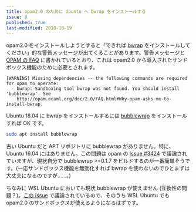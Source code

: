```yaml
---
title: opam2.0 のために Ubuntu へ bwrap をインストールする
issue: 8
published: true
last-modified: 2018-10-19
---
```


opam2.0 をインストールしようとすると「できれば [bwrap](https://github.com/projectatomic/bubblewrap) をインストールしてください」的な警告メッセージが出てくることがあります。警告メッセージと [OPAM の FAQ](https://opam.ocaml.org/doc/FAQ.html#Why-does-opam-require-bwrap) に書かれているとおり、これは opam2.0 から導入されたサンドボックス機能のために必要とされます。

```
[WARNING] Missing dependencies -- the following commands are required for opam to operate:
  - bwrap: Sandboxing tool bwrap was not found. You should install 'bubblewrap'. See
    http://opam.ocaml.org/doc/2.0/FAQ.html#Why-opam-asks-me-to-install-bwrap.
```

Ubuntu 18.04 に bwrap をインストールするには [bubblewrap](https://packages.ubuntu.com/bionic/bubblewrap) をインストールすれば OK です。

```sh
sudo apt install bubblewrap
```

古い Ubuntu だと APT リポジトリに bubblewrap がありません。特に、Ubuntu 16.04 にはありません。この問題は opam の [Issue #3424](https://github.com/ocaml/opam/issues/3424) で議論されていますが、現状自分で bubblewrap >=0.1.7 をビルドするのが一番簡単そうです。(一応サンドボックス機能を無効化すれば bwrap を使わないのでひとまずは大丈夫になるのですが……。)

ちなみに WSL Ubuntu においても現状 bubblewrap が使えません (互換性の問題？)。[この issue](https://github.com/ocaml/opam-repository/issues/12050) で議論されているので、そのうち WSL Ubuntu でも opam2.0 のサンドボックスが使えるようになるはずです。
